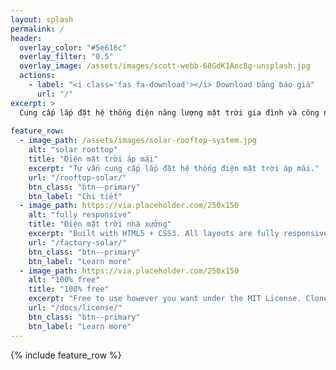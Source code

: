 ```yaml
---
layout: splash
permalink: /
header:
  overlay_color: "#5e616c"
  overlay_filter: "0.5"
  overlay_image: /assets/images/scott-webb-68GdK1Aoc8g-unsplash.jpg
  actions:
    - label: "<i class='fas fa-download'></i> Download bảng báo giá"
      url: "/"
excerpt: >
  Cung cấp lắp đặt hệ thống điện năng lượng mặt trời gia đình và công nghiệp.<br />
  
feature_row:
  - image_path: /assets/images/solar-rooftop-system.jpg
    alt: "solar roottop"
    title: "Điện mặt trời áp mái"
    excerpt: "Tư vấn cung cấp lắp đặt hệ thống điện mặt trời áp mái."
    url: "/rooftop-solar/"
    btn_class: "btn--primary"
    btn_label: "Chi tiết"
  - image_path: https://via.placeholder.com/250x150
    alt: "fully responsive"
    title: "Điện mặt trời nhà xưởng"
    excerpt: "Built with HTML5 + CSS3. All layouts are fully responsive with helpers to augment your content."
    url: "/factory-solar/"
    btn_class: "btn--primary"
    btn_label: "Learn more"
  - image_path: https://via.placeholder.com/250x150
    alt: "100% free"
    title: "100% free"
    excerpt: "Free to use however you want under the MIT License. Clone it, fork it, customize it... whatever!"
    url: "/docs/license/"
    btn_class: "btn--primary"
    btn_label: "Learn more"      
---
```


{% include feature_row %}
